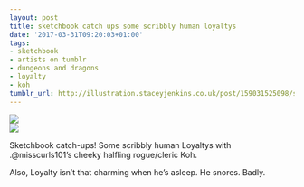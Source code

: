 ```yaml
---
layout: post
title: sketchbook catch ups some scribbly human loyaltys
date: '2017-03-31T09:20:03+01:00'
tags:
- sketchbook
- artists on tumblr
- dungeons and dragons
- loyalty
- koh
tumblr_url: http://illustration.staceyjenkins.co.uk/post/159031525098/sketchbook-catch-ups-some-scribbly-human-loyaltys
---
```

 ![](/tumblr_files/tumblr_ono75gIxbB1v28ub8o1_1280.jpg)  
 ![](/tumblr_files/tumblr_ono75gIxbB1v28ub8o2_1280.jpg)  
  

Sketchbook catch-ups! Some scribbly human Loyaltys with .@misscurls101’s cheeky halfling rogue/cleric Koh.

Also, Loyalty isn’t that charming when he’s asleep. He snores. Badly.

